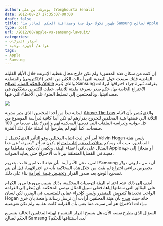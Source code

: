 ```yaml
---
author: يوغرطة بن علي (Youghourta Benali)
date: 2012-08-27 17:35:07+00:00
draft: false
title: 'ظهور شكوك حول صحة ومصداقية الحكم الصادر ضد Samsung لصالح Apple  '
type: post
url: /2012/08/apple-vs-samsung-lawsuit/
categories:
- أخبار الشركات
- هواتف/ أجهزة لوحية
tags:
- Apple
- Samsung
---
```


إن كنت من سكان هذه المعمورة ولم تكن خارج مجال تغطية الإنترنت خلال الأيام القليلة الماضية فإنك سمعت حول القضية التي أسالت الكثير من الحبر (الإلكتروني) والمتعلقة ب[الحكم الصادر لصالح Apple](http://ardroid.com/2012/08/25/samsung-found-guilty-in-its-case-against-apple/) والذي يُغرم Samsung بغرامة كبيرة جراء اختراقها لبراءات الاختراع الخاصة بها، حكم صدر بسرعة ملفتة للانتباه، جعلت الكثيرين يشككون في مصداقيتها، وبالمختصين إلى تسليط الضوء على الأخطاء التي فيها.




[![](https://www.it-scoop.com/wp-content/uploads/2012/08/Apple-vs-Samsung-lawsuit.jpg)
](https://www.it-scoop.com/wp-content/uploads/2012/08/Apple-vs-Samsung-lawsuit.jpg)




البداية تبدأ من أحد المحامين الذي يدير مدونة [Above The Law](http://abovethelaw.com/2012/08/apple-samsung-verdict/) والذي يُشير بأن الأيام الثلاثة التي قضتها هيئة المحلفين للخروج بقرارهم لم تكن أبدا كافية لدراسة الموضوع من كل جوانبه ولدراسة الملفات التي قدمتها المحكمة لهم والتي لا يقل عددها عن 109 صفحات. كما أنهم لم يطرحوا أية أسئلة خلال تلك الفترة.




أمر آخر لفت انتباه المحللين وهو التأثير الذي يُحتمل لـ Velvin Hogan رئيس هيئة المحلفين، حيث أنه وبحكم [امتلاكه لعدة براءات اختراع](http://news.cnet.com/8301-13579_3-57500358-37/exclusive-apple-samsung-juror-speaks-out/) يكون قد أثر "بخبرته" في هذا المجال على باقي أعضاء الهيئة، ويكفي أن يكون متعاطفا مع Apple أو منحازا إلى جهة معينة في القضايا المتعلقة ببراءات الاختراع حتى يحايد الصواب.




الغريب في الأمر أيضا بأن هيئة المحلفين قامت بتغريم Samsung أزيد من مليوني دولار بخصوص براءتي اختراع لم يثبت من خلال هذه المحاكمة بأنه تم اختراقهما، قبل أن يتم تصحيح الوضع بعد صدور القرار [وتخفيض قيمة الغرامة](http://www.groklaw.net/article.php?story=2012082510525390) بناء على ذلك.




أضف إلى ذلك عدم احترام الهيئة لتوصيات المحكمة، وذلك بسبب مرورها مرور الكرام على الوثائق التي سملتها إياها، فعلى سبيل المثال توصي المحكمة بأن يُنظر إلى الغرامة الواجب تحديدها كتعويض للمتضرر وليس كإجراء عقابي للمتسبب في الضرر، لكن لسان Hogan خانه حيث [صرح](http://www.mercurynews.com/business/ci_21400423/jury-foreman-apple-v-samsung-verdict-message-that-copying-risk) بأن هيئة المحلفين أرادت أن ترسل رسالة واضحة بأن خرق براءات الاختراع هو أمر سيء، مما يعني بأن الغرامة كانت عقابية ولم تكن تعويضية.




السؤال الذي يطرح نفسه الآن، هل يسمح القرار المتسرع لهيئة المحلفين الحالية بتسريع الحكم لصالح Samsung لدى استئنافها للحكم؟




